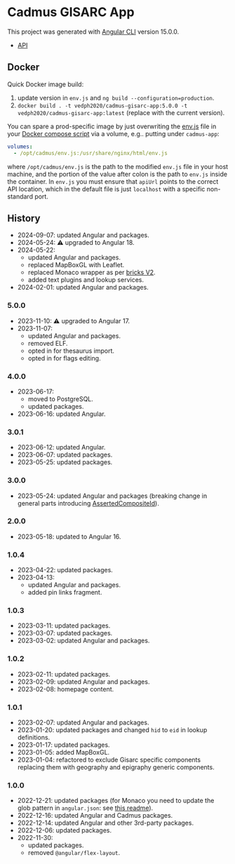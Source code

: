 # Cadmus GISARC App

This project was generated with [Angular CLI](https://github.com/angular/angular-cli) version 15.0.0.

- [API](https://github.com/vedph/cadmus-gisarc-api)

## Docker

Quick Docker image build:

1. update version in `env.js` and `ng build --configuration=production`.
2. `docker build . -t vedph2020/cadmus-gisarc-app:5.0.0 -t vedph2020/cadmus-gisarc-app:latest` (replace with the current version).

You can spare a prod-specific image by just overwriting the [env.js](src/env.js) file in your [Docker compose script](docker-compose.yml) via a volume, e.g.. putting under `cadmus-app`:

```yml
volumes:
  - /opt/cadmus/env.js:/usr/share/nginx/html/env.js
```

where `/opt/cadmus/env.js` is the path to the modified `env.js` file in your host machine, and the portion of the value after colon is the path to `env.js` inside the container. In `env.js` you must ensure that `apiUrl` points to the correct API location, which in the default file is just `localhost` with a specific non-standard port.

## History

- 2024-09-07: updated Angular and packages.
- 2024-05-24: ⚠️ upgraded to Angular 18.
- 2024-05-22:
  - updated Angular and packages.
  - replaced MapBoxGL with Leaflet.
  - replaced Monaco wrapper as per [bricks V2](https://github.com/vedph/cadmus-bricks-shell-v2).
  - added text plugins and lookup services.
- 2024-02-01: updated Angular and packages.

### 5.0.0

- 2023-11-10: ⚠️ upgraded to Angular 17.
- 2023-11-07:
  - updated Angular and packages.
  - removed ELF.
  - opted in for thesaurus import.
  - opted in for flags editing.

### 4.0.0

- 2023-06-17:
  - moved to PostgreSQL.
  - updated packages.
- 2023-06-16: updated Angular.

### 3.0.1

- 2023-06-12: updated Angular.
- 2023-06-07: updated packages.
- 2023-05-25: updated packages.

### 3.0.0

- 2023-05-24: updated Angular and packages (breaking change in general parts introducing [AssertedCompositeId](https://github.com/vedph/cadmus-bricks-shell/blob/master/projects/myrmidon/cadmus-refs-asserted-ids/README.md#asserted-composite-id)).

### 2.0.0

- 2023-05-18: updated to Angular 16.

### 1.0.4

- 2023-04-22: updated packages.
- 2023-04-13:
  - updated Angular and packages.
  - added pin links fragment.

### 1.0.3

- 2023-03-11: updated packages.
- 2023-03-07: updated packages.
- 2023-03-02: updated Angular and packages.

### 1.0.2

- 2023-02-11: updated packages.
- 2023-02-09: updated Angular and packages.
- 2023-02-08: homepage content.

### 1.0.1

- 2023-02-07: updated Angular and packages.
- 2023-01-20: updated packages and changed `hid` to `eid` in lookup definitions.
- 2023-01-17: updated packages.
- 2023-01-05: added MapBoxGL.
- 2023-01-04: refactored to exclude Gisarc specific components replacing them with geography and epigraphy generic components.

### 1.0.0

- 2022-12-21: updated packages (for Monaco you need to update the glob pattern in `angular.json`: see [this readme](https://github.com/atularen/ngx-monaco-editor)).
- 2022-12-16: updated Angular and Cadmus packages.
- 2022-12-14: updated Angular and other 3rd-party packages.
- 2022-12-06: updated packages.
- 2022-11-30:
  - updated packages.
  - removed `@angular/flex-layout`.
